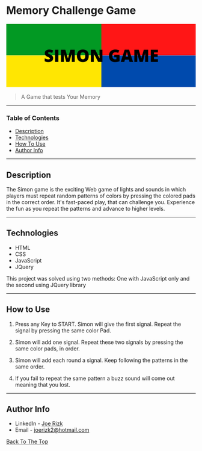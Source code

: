 # Memory Challenge Game

![alt text](https://github.com/joeri2k/challenge-js/blob/master/images/title.png?raw=true)

> A Game that tests Your Memory

---

### Table of Contents

- [Description](#description)
- [Technologies](#technologies)
- [How To Use](#how-to-use)
- [Author Info](#author-info)

---

## Description

The Simon game is the exciting Web game of lights and sounds in which players must repeat random patterns of colors by pressing the colored pads in the correct order. It's fast-paced play, that can challenge you. Experience the fun as you repeat the patterns and advance to higher levels.

---

## Technologies

- HTML
- CSS
- JavaScript
- JQuery

This project was solved using two methods: One with JavaScript only and the second using JQuery library

---

## How to Use

1. Press any Key to START. Simon will give the first signal. Repeat the signal by pressing the same color Pad.

2. Simon will add one signal. Repeat these two signals by pressing the same color pads, in order.

3. Simon will add each round a signal. Keep following the patterns in the same order.

4. If you fail to repeat the same pattern a buzz sound will come out meaning that you lost.

---

## Author Info

- LinkedIn - [Joe Rizk](https://www.linkedin.com/in/joe-rizk-45b6651a3/)
- Email - [joerizk2@hotmail.com](mailto:joerizk2@hotmail.com)

[Back To The Top](#memory-challenge-game)
